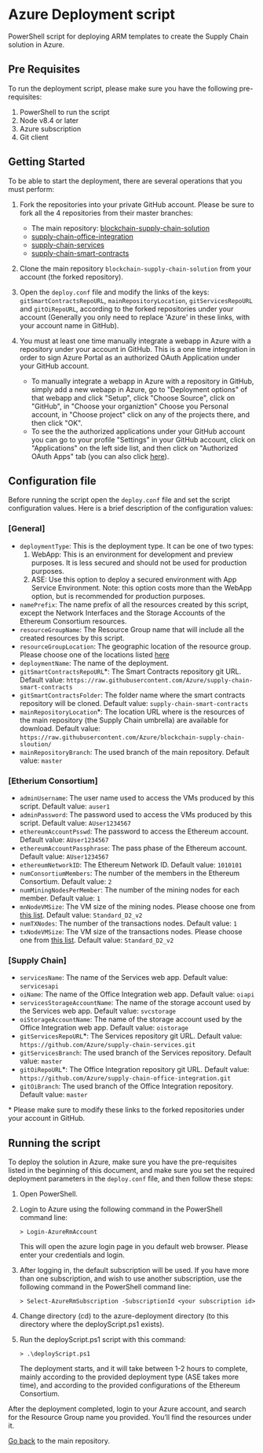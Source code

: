 # Azure Deployment script
PowerShell script for deploying ARM templates to create the Supply Chain solution in Azure.

## Pre Requisites
To run the deployment script, please make sure you have the following pre-requisites:
1.	PowerShell to run the script
2.	Node v8.4 or later
3.	Azure subscription
4.  Git client

## Getting Started
To be able to start the deployment, there are several operations that you must perform:
1. Fork the repositories into your private GitHub account. Please be sure to fork all the 4 repositories from their master branches:
    - The main repository: [blockchain-supply-chain-solution](https://github.com/Azure/blockchain-supply-chain-solution)
    - [supply-chain-office-integration](https://github.com/Azure/supply-chain-office-integration)
    - [supply-chain-services](https://github.com/Azure/supply-chain-services)
    - [supply-chain-smart-contracts](https://github.com/Azure/supply-chain-smart-contracts)

2. Clone the main repository `blockchain-supply-chain-solution` from your account (the forked repository).

3. Open the `deploy.conf` file and modify the links of the keys: `gitSmartContractsRepoURL`, `mainRepositoryLocation`, `gitServicesRepoURL` and `gitOiRepoURL`, according to the forked repositories under your account (Generally you only need to replace 'Azure' in these links, with your account name in GitHub).

4. You must at least one time manually integrate a webapp in Azure with a repository under your account in GitHub. This is a one time integration in order to sign Azure Portal as an authorized OAuth Application under your GitHub account. 
    - To manually integrate a webapp in Azure with a repository in GitHub, simply add a new webapp in Azure, go to "Deployment options" of that webapp and click "Setup", click "Choose Source", click on "GitHub", in "Choose your organiztion" Choose you Personal account, in "Choose project" click on any of the projects there, and then click "OK".
    - To see the the authorized applications under your GitHub account you can go to your profile "Settings" in your GitHub account, click on "Applications" on the left side list, and then click on "Authorized OAuth Apps" tab (you can also click [here](https://github.com/settings/applications)). 

## Configuration file
Before running the script open the `deploy.conf` file and set the script configuration values.
Here is a brief description of the configuration values:

### [General]
* `deploymentType`: This is the deployment type. It can be one of two types:
    1.	WebApp: This is an environment for development and preview purposes. It is less secured and should not be used for production purposes.
    2.	ASE: Use this option to deploy a secured environment with App Service Environment. Note: this option costs more than the WebApp option, but is recommended for production purposes.
* `namePrefix`: The name prefix of all the resources created by this script, except the Network Interfaces and the Storage Accounts of the Ethereum Consortium resources.
* `resourceGroupName`: The Resource Group name that will include all the created resources by this script.
* `resourceGroupLocation`: The geographic location of the resource group. Please choose one of the locations listed [here](https://azure.microsoft.com/en-us/regions/)
* `deploymentName`: The name of the deployment.
* `gitSmartContractsRepoURL`*: The Smart Contracts repository git URL. Default value: `https://raw.githubusercontent.com/Azure/supply-chain-smart-contracts`
* `gitSmartContractsFolder`: The folder name where the smart contracts repository will be cloned. Default value: `supply-chain-smart-contracts`
* `mainRepositoryLocation`*: The location URL where is the resources of the main repository (the Supply Chain umbrella) are available for download. Default value: `https://raw.githubusercontent.com/Azure/blockchain-supply-chain-sloution/`
* `mainRepositoryBranch`: The used branch of the main repository. Default value: `master`

### [Etherium Consortium]
* `adminUsername`: The user name used to access the VMs produced by this script. Default value: `auser1`
* `adminPassword`: The password used to access the VMs produced by this script. Default value: `AUser1234567`
* `ethereumAccountPsswd`: The password to access the Ethereum account. Default value: `AUser1234567`
* `ethereumAccountPassphrase`: The pass phase of the Ethereum account. Default value: `AUser1234567`
* `ethereumNetworkID`: The Ethereum Network ID. Default value: `1010101`
* `numConsortiumMembers`: The number of the members in the Ethereum Consortium. Default value: `2`
* `numMiningNodesPerMember`: The number of the mining nodes for each member. Default value: `1`
* `mnNodeVMSize`: The VM size of the mining nodes. Please choose one from [this list](https://docs.microsoft.com/en-us/azure/virtual-machines/windows/sizes-general). Default value: `Standard_D2_v2`
* `numTXNodes`: The number of the transactions nodes. Default value: `1`
* `txNodeVMSize`: The VM size of the transactions nodes. Please choose one from [this list](https://docs.microsoft.com/en-us/azure/virtual-machines/windows/sizes-general). Default value: `Standard_D2_v2`

### [Supply Chain]
* `servicesName`: The name of the Services web app. Default value: `servicesapi`
* `oiName`: The name of the Office Integration web app. Default value: `oiapi`
* `servicesStorageAccountName`: The name of the storage account used by the Services web app. Default value: `svcstorage`
* `oiStorageAccountName`: The name of the storage account used by the Office Integration web app. Default value: `oistorage`
* `gitServicesRepoURL`*: The Services repository git URL. Default value: `https://github.com/Azure/supply-chain-services.git`
* `gitServicesBranch`: The used branch of the Services repository. Default value: `master`
* `gitOiRepoURL`*: The Office Integration repository git URL. Default value: `https://github.com/Azure/supply-chain-office-integration.git`
* `gitOiBranch`: The used branch of the Office Integration repository. Default value: `master`

\* Please make sure to modify these links to the forked repositories under your account in GitHub.

## Running the script
To deploy the solution in Azure, make sure you have the pre-requisites listed in the beginning of this document, and make sure you set the required deployment parameters in the `deploy.conf` file, and then follow these steps:
1.	Open PowerShell.

2.	Login to Azure using the following command in the PowerShell command line:
    ```
    > Login-AzureRmAccount
    ```
    This will open the azure login page in you default web browser. Please enter your credentials and login.

3.	After logging in, the default subscription will be used. If you have more than one subscription, and wish to use another subscription, use the following command in the PowerShell command line:
    ```
    > Select-AzureRmSubscription -SubscriptionId <your subscription id>
    ```

4.	Change directory (cd) to the azure-deployment directory (to this directory where the deployScript.ps1 exists).

5.	Run the deployScript.ps1 script with this command:
    ```
    > .\deployScript.ps1
    ```
    The deployment starts, and it will take between 1-2 hours to complete, mainly according to the provided deployment type (ASE takes more time), and according to the provided configurations of the Ethereum Consortium.

After the deployment completed, login to your Azure account, and search for the Resource Group name you provided. You’ll find the resources under it.

[Go back](https://github.com/Azure/blockchain-supply-chain-sloution) to the main repository.
